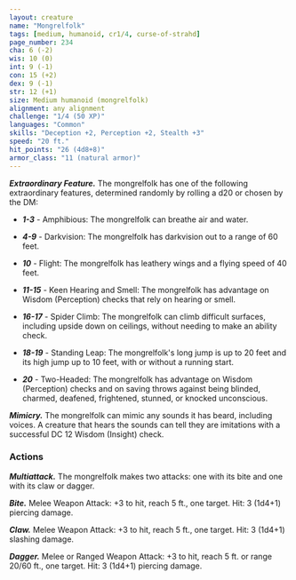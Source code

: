 ```yaml
---
layout: creature
name: "Mongrelfolk"
tags: [medium, humanoid, cr1/4, curse-of-strahd]
page_number: 234
cha: 6 (-2)
wis: 10 (0)
int: 9 (-1)
con: 15 (+2)
dex: 9 (-1)
str: 12 (+1)
size: Medium humanoid (mongrelfolk)
alignment: any alignment
challenge: "1/4 (50 XP)"
languages: "Common"
skills: "Deception +2, Perception +2, Stealth +3"
speed: "20 ft."
hit_points: "26 (4d8+8)"
armor_class: "11 (natural armor)"
---
```


***Extraordinary Feature.*** The mongrelfolk has one of the following extraordinary features, determined randomly by rolling a d20 or chosen by the DM:

* ***1-3*** - Amphibious: The mongrelfolk can breathe air and water.

* ***4-9*** - Darkvision: The mongrelfolk has darkvision out to a range of 60 feet.

* ***10*** - Flight: The mongrelfolk has leathery wings and a flying speed of 40 feet.

* ***11-15*** - Keen Hearing and Smell: The mongrelfolk has advantage on Wisdom (Perception) checks that rely on hearing or smell.

* ***16-17*** - Spider Climb: The mongrelfolk can climb difficult surfaces, including upside down on ceilings, without needing to make an ability check.

* ***18-19*** - Standing Leap: The mongrelfolk's long jump is up to 20 feet and its high jump up to 10 feet, with or without a running start.

* ***20*** - Two-Headed: The mongrelfolk has advantage on Wisdom (Perception) checks and on saving throws against being blinded, charmed, deafened, frightened, stunned, or knocked unconscious.

***Mimicry.*** The mongrelfolk can mimic any sounds it has beard, including voices. A creature that hears the sounds can tell they are imitations with a successful DC 12 Wisdom (Insight) check.

### Actions

***Multiattack.*** The mongrelfolk makes two attacks: one with its bite and one with its claw or dagger.

***Bite.*** Melee Weapon Attack: +3 to hit, reach 5 ft., one target. Hit: 3 (1d4+1) piercing damage.

***Claw.*** Melee Weapon Attack: +3 to hit, reach 5 ft., one target. Hit: 3 (1d4+1) slashing damage.

***Dagger.*** Melee or Ranged Weapon Attack: +3 to hit, reach 5 ft. or range 20/60 ft., one target. Hit: 3 (1d4+1) piercing damage.
